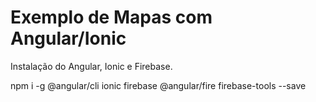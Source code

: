 # Exemplo de Mapas com Angular/Ionic

Instalação do Angular, Ionic e Firebase.

npm i -g @angular/cli ionic firebase @angular/fire firebase-tools --save

